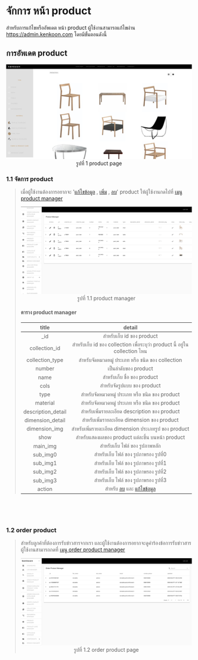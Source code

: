 # จักการ หน้า product

สำหรับการแก้ไขหรืออัพเดต หน้า product ผู้ใช้งานสามารถแก้ไขผ่าน https://admin.kenkoon.com โดยมีขั้นตอนดังนี้

## การอัพเดต product

<p align="center" >
<img src=imgs/product_page.png >
รูปที่ 1 product page
</p>

### 1.1 จัดการ product

> เมื่อผู้ใช้งานต้องการอยากจะ '<a href=/docs/recommend/recommend.md#46-เมื่อผู้ใช้งานกดปุ่ม  >แก้ไขข้อมูล</a> , <a href=/docs/recommend/recommend.md#44-ปุ่ม-เพิ่ม  >เพิ่ม</a> , <a href=/docs/recommend/recommend.md#47-เมื่อกดปุ่ม >ลบ</a>'  product ให้ผู้ใช้งานกดไปที่  <a href=/docs/recommend/recommend.md#311-เมนู-product-manager > เมนู product manager</a></p>
> <p align="center" >
> <img src=imgs/product_manager_page.png >
> รูปที่ 1.1 product manager
> </p>
>
> #### ตาราง product manager
> | title | detail | 
> | :-----: | :------: |
> | _id | สำหรับเก็บ id ของ product | 
> | collection_id | สำหรับเก็บ id ของ collection เพื่อระบุว่า product นี้ อยู่ใน collection ไหน | 
> | collection_type | สำหรับจัดหมวดหมู่ ประเภท หรือ ชนิด ของ collection | 
> | number | เป็นลำดับของ product | 
> | name | สำหรับเก็บ ชื่อ ของ product | 
> | cols | สำหรับจัดรูปแบบ ของ product | 
> | type | สำหรับจัดหมวดหมู่ ประเภท หรือ ชนิด ของ product | 
> | material | สำหรับจัดหมวดหมู่ ประเภท หรือ ชนิด ของ product | 
> | description_detail | สำหรับเพิ่มรายละเอียด description ของ product| 
> | dimension_detail | สำหรับเพิ่มรายละเอียด dimension ของ product| 
> | dimension_img | สำหรับเพิ่มรายละเอียด dimension ประเภทรูป ของ product | 
> | show | สำหรับแสดงผลของ product แต่ละชิ้น บนหน้า product  | 
> | main_img | สำหรับเก็บ ไฟล์ ของ รูปภาพหลัก | 
> | sub_img0 | สำหรับเก็บ ไฟล์ ของ รูปภาพรอง รูปที่0 | 
> | sub_img1 | สำหรับเก็บ ไฟล์ ของ รูปภาพรอง รูปที่1 | 
> | sub_img2 | สำหรับเก็บ ไฟล์ ของ รูปภาพรอง รูปที่2 | 
> | sub_img3 | สำหรับเก็บ ไฟล์ ของ รูปภาพรอง รูปที่3 | 
> | action | สำหรับ <a href=/docs/recommend/recommend.md#47-เมื่อกดปุ่ม >ลบ</a> และ <a href=/docs/recommend/recommend.md#46-เมื่อผู้ใช้งานกดปุ่ม >แก้ไขข้อมูล</a> | 

<br/>
<br/>
<br/>

### 1.2 order product

> สำหรับลูกค้าที่ต้องการรับข่าวสารจากเรา และผู้ใช้งานต้องการอยากจะดูคำร้องข้อการรับข่าวสาร ผู้ใช้งานสามารถกดที่ <a href=/docs/recommend/recommend.md#34-เมนู-order-product-manager > เมนู order product manager</a></p>
> <p align="center" >
> <img src=imgs/order_product_page.png >
> รูปที่ 1.2 order product page
> </p>

